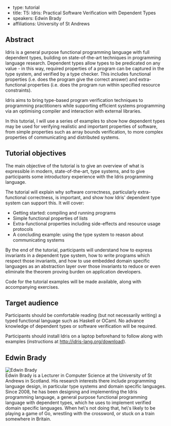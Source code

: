 - type: tutorial
- title: T5: Idris: Practical Software Verification with Dependent Types 
- speakers: Edwin Brady
- affiliations: University of St Andrews


## Abstract
Idris is a general purpose functional programming language with full
dependent types, building on state-of-the-art techniques in
programming language research. Dependent types allow types to be
predicated on any value - in this way, required properties of a
program can be captured in the type system, and verified by a type
checker. This includes functional properties (i.e. does the program
give the correct answer) and extra-functional properties (i.e. does
the program run within specified resource constraints).

Idris aims to bring type-based program verification techniques to
programming practitioners while supporting efficient systems
programming via an optimising compiler and interaction with external
libraries.

In this tutorial, I will use a series of examples to show how
dependent types may be used for verifying realistic and important
properties of software, from simple properties such as array bounds
verification, to more complex properties of communicating and
distributed systems.

## Tutorial objectives
The main objective of the tutorial is to give an overview of what is
expressible in modern, state-of-the-art, type systems, and to give
participants some introductory experience with the Idris programming
language.

The tutorial will explain why software correctness, particularly
extra-functional correctness, is important, and show how Idris\'
dependent type system can support this. It will cover:

* Getting started: compiling and running programs
* Simple functional properties of lists
* Extra-functional properties including side-effects and resource
  usage protocols
* A concluding example: using the type system to reason about
  communicating systems

By the end of the tutorial, participants will understand how to
express invariants in a dependent type system, how to write programs
which respect those invariants, and how to use embedded domain
specific languages as an abstraction layer over those invariants to
reduce or even eliminate the theorem proving burden on application
developers.

Code for the tutorial examples will be made available, along with accompanying exercises.

## Target audience
Participants should be comfortable reading (but not necessarily
writing) a typed functional language such as Haskell or OCaml. No
advance knowledge of dependent types or software verification will be
required.

Participants should install Idris on a laptop beforehand to follow
along with examples (instructions at http://idris-lang.org/download).


## Edwin Brady
<div class="row" media:type="text/omd">

<div class="medium-4 columns">
<img src="img/edwin-brady.jpg" alt="Edwin Brady"></img>
</div>

<div class="medium-8 columns" media:type="text/omd">
Edwin Brady is a Lecturer in Computer Science at the University of St
Andrews in Scotland. His research interests there include programming
language design, in particular type systems and domain specific
languages.  Since 2008, he has been designing and implementing the
Idris programming language, a general purpose functional programming
language with dependent types, which he uses to implement verified
domain specific languages. When he\'s not doing that, he\'s likely to
be playing a game of Go, wrestling with the crossword, or stuck on a
train somewhere in Britain.
</div>

</div>

